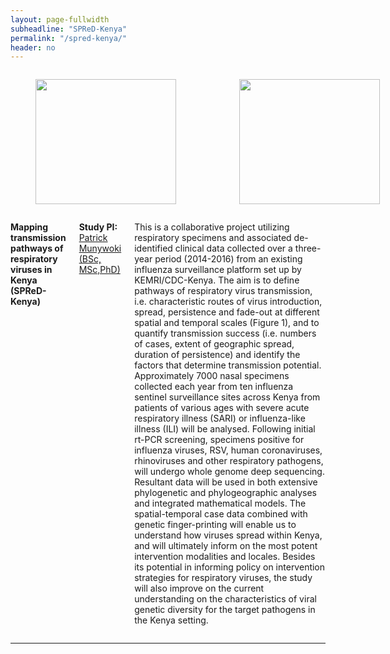 ```yaml
---
layout: page-fullwidth
subheadline: "SPReD-Kenya"
permalink: "/spred-kenya/"
header: no
---
```


<div class="row">
<div class="large-4 columns">
 <figure><img src="{{ site.url }}/images/spred-kenya.png" alt="" height="200" width="225"></figure>
 <figure><img src="{{ site.url }}/images/spred-kenya-sampling-locations.png" alt="" height="200" width="225"></figure>
</div>

<div class="large-8 columns">
<p><strong>Mapping transmission pathways of respiratory viruses in Kenya (SPReD-Kenya)</strong>
<p><strong> Study PI: </strong><a href="{{ site.url }}/patrick-munywoki"> Patrick Munywoki (BSc, MSc,PhD)</a></p>
<p class="text-justify"> 
This is a collaborative project utilizing respiratory specimens and associated de-identified clinical data collected over a three-year period (2014-2016) from an existing influenza surveillance platform set up by KEMRI/CDC-Kenya. The aim is to define pathways of respiratory virus transmission, i.e. characteristic routes of virus introduction, spread, persistence and fade-out at different spatial and temporal scales (Figure 1), and to quantify transmission success (i.e. numbers of cases, extent
of geographic spread, duration of persistence) and identify the factors that determine transmission potential. Approximately 7000 nasal specimens collected each year from ten influenza sentinel surveillance sites across Kenya from patients of various ages with severe acute respiratory illness (SARI) or influenza-like illness (ILI) will be analysed. Following initial rt-PCR screening, specimens positive for influenza viruses, RSV, human coronaviruses, rhinoviruses and other respiratory
pathogens, will undergo whole genome deep sequencing. Resultant data will be used in both extensive phylogenetic and phylogeographic analyses and integrated mathematical models. The spatial-temporal case data combined with genetic finger-printing will enable us to understand how viruses spread within Kenya, and will ultimately inform on the most potent intervention modalities and locales.  Besides its potential in informing policy on intervention strategies for respiratory viruses, the
study will also improve on the current understanding on the characteristics of viral genetic diversity for the target pathogens in the Kenya setting. 
</p>

</div>
</div><!-- /.row -->

<hr>
